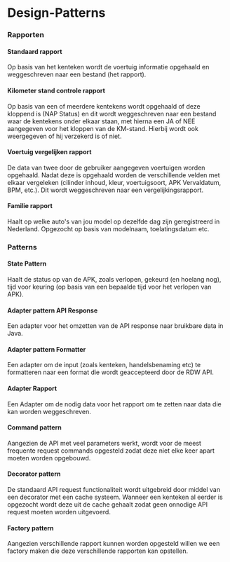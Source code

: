 # Design-Patterns

### Rapporten 

#### Standaard rapport
Op basis van het kenteken wordt de voertuig informatie opgehaald en weggeschreven naar een bestand (het rapport).

#### Kilometer stand controle rapport
Op basis van een of meerdere kentekens wordt opgehaald of deze kloppend is (NAP Status) en dit wordt weggeschreven naar een bestand waar de kentekens onder elkaar staan, met hierna een JA of NEE aangegeven voor het kloppen van de KM-stand. Hierbij wordt ook weergegeven of hij verzekerd is of niet. 

#### Voertuig vergelijken rapport
De data van twee door de gebruiker aangegeven voertuigen worden opgehaald. Nadat deze is opgehaald worden de verschillende velden met elkaar vergeleken (cilinder inhoud, kleur, voertuigsoort, APK Vervaldatum, BPM, etc.). Dit wordt weggeschreven naar een vergelijkingsrapport. 

#### Familie rapport
Haalt op welke auto's van jou model op dezelfde dag zijn geregistreerd in Nederland. Opgezocht op basis van modelnaam, toelatingsdatum etc.


### Patterns

#### State Pattern
Haalt de status op van de APK, zoals verlopen, gekeurd (en hoelang nog), tijd voor keuring (op basis van een bepaalde tijd voor het verlopen van APK).

#### Adapter pattern API Response
Een adapter voor het omzetten van de API response naar bruikbare data in Java.

#### Adapter pattern Formatter
Een adapter om de input (zoals kenteken, handelsbenaming etc) te formatteren naar een format die wordt geaccepteerd door de RDW API.

#### Adapter Rapport
Een Adapter om de nodig data voor het rapport om te zetten naar data die kan worden weggeschreven.

#### Command pattern
Aangezien de API met veel parameters werkt, wordt voor de meest frequente request commands opgesteld zodat deze niet elke keer apart moeten worden opgebouwd.

#### Decorator pattern
De standaard API request functionaliteit wordt uitgebreid door middel van een decorator met een cache systeem. Wanneer een kenteken al eerder is opgezocht wordt deze uit de cache gehaalt zodat geen onnodige API request moeten worden uitgevoerd. 

#### Factory pattern
Aangezien verschillende rapport kunnen worden opgesteld willen we een factory maken die deze verschillende rapporten kan opstellen.
